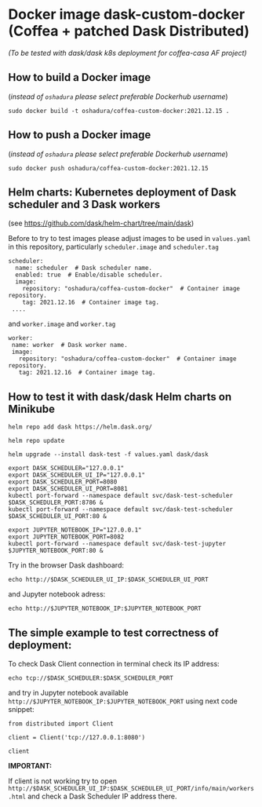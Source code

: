 # Docker image dask-custom-docker (Coffea + patched Dask Distributed)


_(To be tested with dask/dask k8s deployment for coffea-casa AF project)_

## How to build a Docker image

(_instead of `oshadura` please select preferable Dockerhub username_)

```
sudo docker build -t oshadura/coffea-custom-docker:2021.12.15 .

```

## How to push a Docker image

(_instead of `oshadura` please select preferable Dockerhub username_)

```
sudo docker push oshadura/coffea-custom-docker:2021.12.15
```

## Helm charts: Kubernetes deployment of Dask scheduler and 3 Dask workers

(see https://github.com/dask/helm-chart/tree/main/dask)

Before to try to test images please adjust images to be used in `values.yaml` in this repository, particularly `scheduler.image` and `scheduler.tag`

```
scheduler:
  name: scheduler  # Dask scheduler name.
  enabled: true  # Enable/disable scheduler.
  image:
    repository: "oshadura/coffea-custom-docker"  # Container image repository.
    tag: 2021.12.16  # Container image tag.
 ....
 ```
 
 and `worker.image` and `worker.tag`
 
 ```
 worker:
  name: worker  # Dask worker name.
  image:
    repository: "oshadura/coffea-custom-docker"  # Container image repository.
    tag: 2021.12.16  # Container image tag.
 ```
 
## How to test it with dask/dask Helm charts on Minikube 

```
helm repo add dask https://helm.dask.org/

helm repo update

helm upgrade --install dask-test -f values.yaml dask/dask

export DASK_SCHEDULER="127.0.0.1"
export DASK_SCHEDULER_UI_IP="127.0.0.1"
export DASK_SCHEDULER_PORT=8080
export DASK_SCHEDULER_UI_PORT=8081
kubectl port-forward --namespace default svc/dask-test-scheduler $DASK_SCHEDULER_PORT:8786 &
kubectl port-forward --namespace default svc/dask-test-scheduler $DASK_SCHEDULER_UI_PORT:80 &

export JUPYTER_NOTEBOOK_IP="127.0.0.1"
export JUPYTER_NOTEBOOK_PORT=8082
kubectl port-forward --namespace default svc/dask-test-jupyter $JUPYTER_NOTEBOOK_PORT:80 &
```

Try in the browser Dask dashboard:
```
echo http://$DASK_SCHEDULER_UI_IP:$DASK_SCHEDULER_UI_PORT
```
and  Jupyter notebook adress:
```
echo http://$JUPYTER_NOTEBOOK_IP:$JUPYTER_NOTEBOOK_PORT
```

## The simple example to test correctness of deployment:

To check Dask Client connection in terminal check its IP address:
```
echo tcp://$DASK_SCHEDULER:$DASK_SCHEDULER_PORT
```
and try in Jupyter notebook available `http://$JUPYTER_NOTEBOOK_IP:$JUPYTER_NOTEBOOK_PORT` using next code snippet:

```
from distributed import Client

client = Client('tcp://127.0.0.1:8080')

client
```

__IMPORTANT:__

If client is not working try to open `http://$DASK_SCHEDULER_UI_IP:$DASK_SCHEDULER_UI_PORT/info/main/workers.html` and check a Dask Scheduler IP address there.
